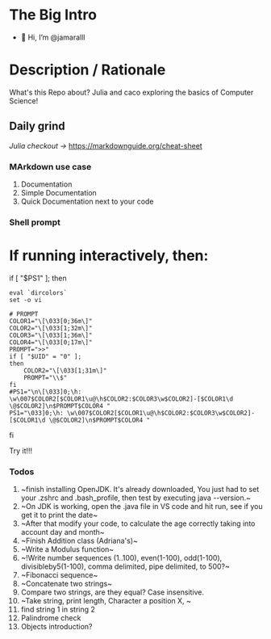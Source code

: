 # The Big Intro
- 👋 Hi, I’m @jamaralll
<!---
jamaralll/jamaralll is a ✨ special ✨ repository because its `README.md` (this file) appears on your GitHub profile.
You can click the Preview link to take a look at your changes.
--->

# Description / Rationale

What's this Repo about?  Julia and caco exploring the basics of Computer Science!


## Daily grind

*Julia checkout ->* https://markdownguide.org/cheat-sheet

### MArkdown use case
1. Documentation
2. Simple Documentation
3. Quick Documentation next to your code


### Shell prompt
# If running interactively, then:
if [ "$PS1" ]; then

    eval `dircolors`
    set -o vi

    # PROMPT
    COLOR1="\[\033[0;36m\]"
    COLOR2="\[\033[1;32m\]"
    COLOR3="\[\033[1;36m\]"
    COLOR4="\[\033[0;17m\]"
    PROMPT=">>"
    if [ "$UID" = "0" ];
    then
        COLOR2="\[\033[1;31m\]"
        PROMPT="\\$"
    fi
    #PS1="\n\[\033]0;\h: \w\007$COLOR2[$COLOR1\u@\h$COLOR2:$COLOR3\w$COLOR2]-[$COLOR1\d \@$COLOR2]\n$PROMPT$COLOR4 "
    PS1="\033]0;\h: \w\007$COLOR2[$COLOR1\u@\h$COLOR2:$COLOR3\w$COLOR2]-[$COLOR1\d \@$COLOR2]\n$PROMPT$COLOR4 "
fi

Try it!!!


### Todos
1. ~finish installing OpenJDK. 
It's already downloaded, You just had to set your .zshrc and .bash_profile, then test by executing java --version.~
2. ~On JDK is working, open the .java file in VS code and hit run, see if you get it to print the date~
3. ~After that modify your code, to calculate the age correctly taking into account day and month~
4. ~Finish Addition class (Adriana's)~
5. ~Write a Modulus function~
6. ~!Write number sequences (1..100), even(1-100), odd(1-100), divisibleby5(1-100), comma delimited, pipe delimited, to 500?~
7. ~Fibonacci sequence~
8. ~Concatenate two strings~
9. Compare two strings, are they equal?  Case insensitive.
10. ~Take string, print length, Character a position X, ~
11. find string 1 in string 2
12. Palindrome check
13. Objects introduction?
